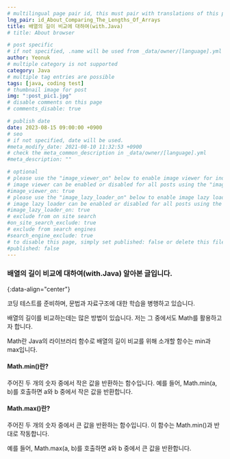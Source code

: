 ```yaml
---
# multilingual page pair id, this must pair with translations of this page. (This name must be unique)
lng_pair: id_About_Comparing_The_Lengths_Of_Arrays
title: 배열의 길이 비교에 대하여(with.Java)
# title: About browser

# post specific
# if not specified, .name will be used from _data/owner/[language].yml
author: Yeonuk
# multiple category is not supported
category: Java
# multiple tag entries are possible
tags: [java, coding test]
# thumbnail image for post
img: ":post_pic1.jpg"
# disable comments on this page
# comments_disable: true

# publish date
date: 2023-08-15 09:00:00 +0900
# seo
# if not specified, date will be used.
#meta_modify_date: 2021-08-10 11:32:53 +0900
# check the meta_common_description in _data/owner/[language].yml
#meta_description: ""

# optional
# please use the "image_viewer_on" below to enable image viewer for individual pages or posts (_posts/ or [language]/_posts folders).
# image viewer can be enabled or disabled for all posts using the "image_viewer_posts: true" setting in _data/conf/main.yml.
#image_viewer_on: true
# please use the "image_lazy_loader_on" below to enable image lazy loader for individual pages or posts (_posts/ or [language]/_posts folders).
# image lazy loader can be enabled or disabled for all posts using the "image_lazy_loader_posts: true" setting in _data/conf/main.yml.
#image_lazy_loader_on: true
# exclude from on site search
#on_site_search_exclude: true
# exclude from search engines
#search_engine_exclude: true
# to disable this page, simply set published: false or delete this file
#published: false
---
```


<!-- outline-start -->

### 배열의 길이 비교에 대하여(with.Java) 알아본 글입니다.

{:data-align="center"}

<!-- outline-end -->

코딩 테스트를 준비하며, 문법과 자료구조에 대한 학습을 병행하고 있습니다.

배열의 길이를 비교하는데는 많은 방법이 있습니다. 저는 그 중에서도 Math를 활용하고자 합니다.

Math란 Java의 라이브러리 함수로 배열의 길이 비교를 위해 소개할 함수는 min과 max입니다.

#### Math.min()란?

주어진 두 개의 숫자 중에서 작은 값을 반환하는 함수입니다.
예를 들어, Math.min(a, b)를 호출하면 a와 b 중에서 작은 값을 반환합니다.

#### Math.max()란?

주어진 두 개의 숫자 중에서 큰 값을 반환하는 함수입니다. 이 함수는 Math.min()과 반대로 작동합니다.

예를 들어, Math.max(a, b)를 호출하면 a와 b 중에서 큰 값을 반환합니다.
